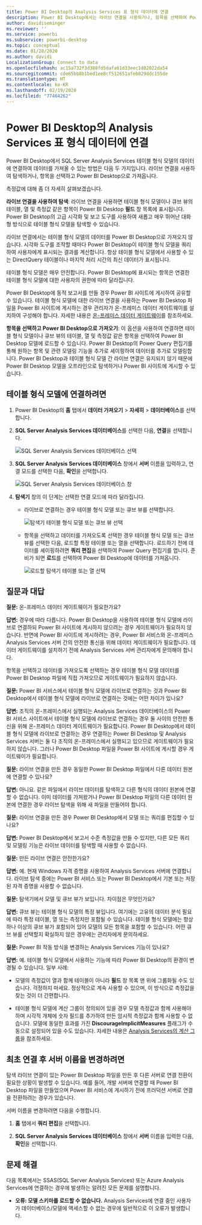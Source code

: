 ```yaml
---
title: Power BI Desktop의 Analysis Services 표 형식 데이터에 연결
description: Power BI Desktop에서는 라이브 연결을 사용하거나, 항목을 선택하여 Power BI Desktop으로 가져오는 방식으로 SQL Server Analysis Services 테이블 형식 모델에 연결하고 데이터를 가져올 수 있습니다.
author: davidiseminger
ms.reviewer: ''
ms.service: powerbi
ms.subservice: powerbi-desktop
ms.topic: conceptual
ms.date: 01/28/2020
ms.author: davidi
LocalizationGroup: Connect to data
ms.openlocfilehash: ac15a732f3d388fd5dafa61d33eec1d82022da54
ms.sourcegitcommit: cde65bb8b1bed1ee8cf512651afeb829ddc155de
ms.translationtype: HT
ms.contentlocale: ko-KR
ms.lasthandoff: 02/19/2020
ms.locfileid: "77464262"
---
```

# <a name="connect-to-analysis-services-tabular-data-in-power-bi-desktop"></a>Power BI Desktop의 Analysis Services 표 형식 데이터에 연결
Power BI Desktop에서 SQL Server Analysis Services 테이블 형식 모델의 데이터에 연결하여 데이터를 가져올 수 있는 방법은 다음 두 가지입니다. 라이브 연결을 사용하여 탐색하거나, 항목을 선택하고 Power BI Desktop으로 가져옵니다.

측정값에 대해 좀 더 자세히 살펴보겠습니다.

**라이브 연결을 사용하여 탐색**: 라이브 연결을 사용하면 테이블 형식 모델이나 큐브 뷰의 테이블, 열 및 측정값 같은 항목이 Power BI Desktop **필드** 창 목록에 표시됩니다. Power BI Desktop의 고급 시각화 및 보고 도구를 사용하여 새롭고 매우 뛰어난 대화형 방식으로 테이블 형식 모델을 탐색할 수 있습니다.

라이브 연결에서는 테이블 형식 모델의 데이터를 Power BI Desktop으로 가져오지 않습니다. 시각화 도구를 조작할 때마다 Power BI Desktop이 테이블 형식 모델을 쿼리하여 사용자에게 표시되는 결과를 계산합니다. 항상 테이블 형식 모델에서 사용할 수 있는 DirectQuery 테이블이나 마지막 처리 시간의 최신 데이터가 표시됩니다. 

테이블 형식 모델은 매우 안전합니다. Power BI Desktop에 표시되는 항목은 연결한 테이블 형식 모델에 대한 사용자의 권한에 따라 달라집니다.

Power BI Desktop에 동적 보고서를 만들 경우 Power BI 사이트에 게시하여 공유할 수 있습니다. 테이블 형식 모델에 대한 라이브 연결을 사용하는 Power BI Desktop 파일을 Power BI 사이트에 게시하는 경우 관리자가 온-프레미스 데이터 게이트웨이를 설치하여 구성해야 합니다. 자세한 내용은 [온-프레미스 데이터 게이트웨이](service-gateway-onprem.md)를 참조하세요.

**항목을 선택하고 Power BI Desktop으로 가져오기**: 이 옵션을 사용하여 연결하면 테이블 형식 모델이나 큐브 뷰의 테이블, 열 및 측정값 같은 항목을 선택하여 Power BI Desktop 모델에 로드할 수 있습니다. Power BI Desktop의 Power Query 편집기를 통해 원하는 항목 및 관련 모델링 기능을 추가로 셰이핑하여 데이터를 추가로 모델링합니다. Power BI Desktop과 테이블 형식 모델 간 라이브 연결은 유지되지 않기 때문에 Power BI Desktop 모델을 오프라인으로 탐색하거나 Power BI 사이트에 게시할 수 있습니다.

## <a name="to-connect-to-a-tabular-model"></a>테이블 형식 모델에 연결하려면
1. Power BI Desktop의 **홈** 탭에서 **데이터 가져오기** > **자세히** > **데이터베이스**를 선택합니다.
   
1. **SQL Server Analysis Services 데이터베이스**를 선택한 다음, **연결**을 선택합니다.
   
   ![SQL Server Analysis Services 데이터베이스 선택](media/desktop-analysis-services-tabular-data/pbid_sqlas_getdata_as.png)
3. **SQL Server Analysis Services 데이터베이스** 창에서 **서버** 이름을 입력하고, 연결 모드를 선택한 다음, **확인**을 선택합니다.
   
   ![SQL Server Analysis Services 데이터베이스 창](media/desktop-analysis-services-tabular-data/pbid_sqlas_getdata_as_server.png)
4. **탐색기** 창의 이 단계는 선택한 연결 모드에 따라 달라집니다.

   - 라이브로 연결하는 경우 테이블 형식 모델 또는 큐브 뷰를 선택합니다.
  
      ![탐색기 테이블 형식 모델 또는 큐브 뷰 선택](media/desktop-analysis-services-tabular-data/pbid_sqlas_getdata_as_live.png)
   - 항목을 선택하고 데이터를 가져오도록 선택한 경우 테이블 형식 모델 또는 큐브 뷰를 선택한 다음, 로드할 특정 테이블 또는 열을 선택합니다. 로드하기 전에 데이터를 셰이핑하려면 **쿼리 편집**을 선택하여 Power Query 편집기를 엽니다. 준비가 되면 **로드**를 선택하여 Power BI Desktop에 데이터를 가져옵니다.

      ![로드할 탐색기 테이블 또는 열 선택](media/desktop-analysis-services-tabular-data/pbid_sqlas_getdata_as_select.png)

## <a name="frequently-asked-questions"></a>질문과 대답
**질문:** 온-프레미스 데이터 게이트웨이가 필요한가요?

**답변:** 경우에 따라 다릅니다. Power BI Desktop을 사용하여 테이블 형식 모델에 라이브로 연결하되 Power BI 사이트에 게시하지 않으려는 경우 게이트웨이가 필요하지 않습니다. 반면에 Power BI 사이트에 게시하려는 경우, Power BI 서비스와 온-프레미스 Analysis Services 서버 간의 안전한 통신을 위해 데이터 게이트웨이가 필요합니다. 데이터 게이트웨이를 설치하기 전에 Analysis Services 서버 관리자에게 문의해야 합니다.

항목을 선택하고 데이터를 가져오도록 선택하는 경우 테이블 형식 모델 데이터를 Power BI Desktop 파일에 직접 가져오므로 게이트웨이가 필요하지 않습니다.

**질문:** Power BI 서비스에서 테이블 형식 모델에 라이브로 연결하는 것과 Power BI Desktop에서 테이블 형식 모델에 라이브로 연결하는 것에는 어떤 차이가 있나요?

**답변:** 조직의 온-프레미스에서 실행되는 Analysis Services 데이터베이스의 Power BI 서비스 사이트에서 테이블 형식 모델에 라이브로 연결하는 경우 둘 사이의 안전한 통신을 위해 온-프레미스 데이터 게이트웨이가 필요합니다. Power BI Desktop에서 테이블 형식 모델에 라이브로 연결하는 경우 연결하는 Power BI Desktop 및 Analysis Services 서버는 둘 다 조직의 온-프레미스에서 실행되고 있으므로 게이트웨이가 필요하지 않습니다. 그러나 Power BI Desktop 파일을 Power BI 사이트에 게시할 경우 게이트웨이가 필요합니다.

**질문:** 라이브 연결을 만든 경우 동일한 Power BI Desktop 파일에서 다른 데이터 원본에 연결할 수 있나요?

**답변:** 아니요. 같은 파일에서 라이브 데이터를 탐색하고 다른 형식의 데이터 원본에 연결할 수 없습니다. 이미 데이터를 가져왔거나 Power BI Desktop 파일의 다른 데이터 원본에 연결한 경우 라이브 탐색을 위해 새 파일을 만들어야 합니다.

**질문:** 라이브 연결을 만든 경우 Power BI Desktop에서 모델 또는 쿼리를 편집할 수 있나요?

**답변:** Power BI Desktop에서 보고서 수준 측정값을 만들 수 있지만, 다른 모든 쿼리 및 모델링 기능은 라이브 데이터를 탐색할 때 사용할 수 없습니다.

**질문:** 만든 라이브 연결은 안전한가요?

**답변:** 예. 현재 Windows 자격 증명을 사용하여 Analysis Services 서버에 연결합니다. 라이브 탐색 중에는 Power BI 서비스 또는 Power BI Desktop에서 기본 또는 저장된 자격 증명을 사용할 수 없습니다.

**질문:** 탐색기에서 모델 및 큐브 뷰가 보입니다. 차이점은 무엇인가요?

**답변:** 큐브 뷰는 테이블 형식 모델의 특정 뷰입니다. 여기에는 고유의 데이터 분석 필요에 따라 특정 테이블, 열 또는 측정치만 포함될 수 있습니다. 테이블 형식 모델에는 항상 하나 이상의 큐브 뷰가 포함되어 있어 모델의 모든 항목을 포함할 수 있습니다. 어떤 큐브 뷰를 선택할지 확실하지 않은 경우에는 관리자에게 문의하세요.

**질문:** Power BI 작동 방식을 변경하는 Analysis Services 기능이 있나요?

**답변:** 예. 테이블 형식 모델에서 사용하는 기능에 따라 Power BI Desktop의 환경이 변경될 수 있습니다. 일부 사례:
* 모델의 측정값이 열과 함께 테이블이 아니라 **필드** 창 목록 맨 위에 그룹화될 수도 있습니다. 걱정하지 마세요. 정상적으로 계속 사용할 수 있으며, 이 방식으로 측정값을 찾는 것이 더 간편합니다.

* 테이블 형식 모델에 계산 그룹이 정의되어 있을 경우 모델 측정값과 함께 사용해야 하며 시각적 개체에 숫자 필드를 추가하여 만든 암시적 측정값과 함께 사용할 수 없습니다. 모델에 동일한 효과를 가진 **DiscourageImplicitMeasures** 플래그가 수동으로 설정되어 있을 수도 있습니다. 자세한 내용은 [Analysis Services의 계산 그룹](https://docs.microsoft.com/analysis-services/tabular-models/calculation-groups#benefits)을 참조하세요.

## <a name="to-change-the-server-name-after-initial-connection"></a>최초 연결 후 서버 이름을 변경하려면
탐색 라이브 연결이 있는 Power BI Desktop 파일을 만든 후 다른 서버로 연결 전환이 필요한 상황이 발생할 수 있습니다. 예를 들어, 개발 서버에 연결할 때 Power BI Desktop 파일을 만들었으며 Power BI 서비스에 게시하기 전에 프러덕션 서버로 연결을 전환하려는 경우가 있습니다.

서버 이름을 변경하려면 다음을 수행합니다.

1. **홈** 탭에서 **쿼리 편집**을 선택합니다.

2. **SQL Server Analysis Services 데이터베이스** 창에서 **서버** 이름을 입력한 다음, **확인**을 선택합니다.

   
## <a name="troubleshooting"></a>문제 해결 
다음 목록에서는 SSAS(SQL Server Analysis Services) 또는 Azure Analysis Services에 연결하는 경우에 발생하는 알려진 모든 문제를 설명합니다. 

* **오류: 모델 스키마를 로드할 수 없습니다.** Analysis Services에 연결 중인 사용자가 데이터베이스/모델에 액세스할 수 없는 경우에 일반적으로 이 오류가 발생합니다.

